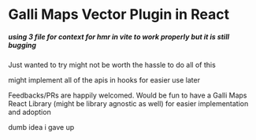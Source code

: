 # Galli Maps Vector Plugin in React

##### using 3 file for context for hmr in vite to work properly but it is still bugging

Just wanted to try might not be worth the hassle to do all of this

might implement all of the apis in hooks for easier use later

Feedbacks/PRs are happily welcomed.
Would be fun to have a Galli Maps React Library (might be library agnostic as well) for easier implementation and adoption

dumb idea i gave up
